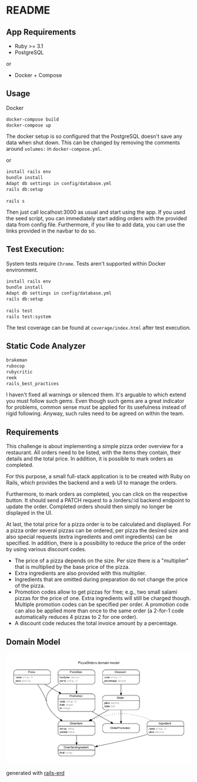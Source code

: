 # README

## App Requirements

- Ruby >= 3.1
- PostgreSQL

or

- Docker + Compose

## Usage

Docker
```
docker-compose build
docker-compose up
```
The docker setup is so configured that the PostgreSQL doesn't save any data when shut down.
This can be changed by removing the comments around `volumes:` in `docker-compose.yml`.

or
```
install rails env
bundle install
Adapt db settings in config/database.yml
rails db:setup

rails s
```

Then just call localhost:3000 as usual and start using the app.
If you used the seed script, you can immediately start adding orders with the provided data from config file.
Furthermore, if you like to add data, you can use the links provided in the navbar to do so.

## Test Execution:

System tests require `Chrome`. Tests aren't supported within Docker environment.

```
install rails env
bundle install
Adapt db settings in config/database.yml
rails db:setup

rails test
rails test:system
```

The test coverage can be found at `coverage/index.html` after test execution.

## Static Code Analyzer

```
brakeman
rubocop
rubycritic
reek
rails_best_practices
```

I haven't fixed all warnings or silenced them.
It's arguable to which extend you must follow such gems.
Even though such gems are a great indicator for problems, common sense must be applied for its usefulness instead of rigid following.
Anyway, such rules need to be agreed on within the team.

## Requirements

This challenge is about implementing a simple pizza order overview for a restaurant. All orders need to be listed, with the items they contain, their details and the total price. In addition, it is possible to mark orders as completed.

For this purpose, a small full-stack application is to be created with Ruby on Rails, which provides the backend and a web UI to manage the orders.

Furthermore, to mark orders as completed, you can click on the respective button. It should send a PATCH request to a /orders/:id backend endpoint to update the order. Completed orders should then simply no longer be displayed in the UI.

At last, the total price for a pizza order is to be calculated and displayed. For a pizza order several pizzas can be ordered, per pizza the desired size and also special requests (extra ingredients and omit ingredients) can be specified. In addition, there is a possibility to reduce the price of the order by using various discount codes.

 - The price of a pizza depends on the size. Per size there is a "multiplier" that is multiplied by the base price of the pizza.
 - Extra ingredients are also provided with this multiplier.
 - Ingredients that are omitted during preparation do not change the price of the pizza.
 - Promotion codes allow to get pizzas for free; e.g., two small salami pizzas for the price of one. Extra ingredients will still be charged though. Multiple promotion codes can be specified per order. A promotion code can also be applied more than once to the same order (a 2-for-1 code automatically reduces 4 pizzas to 2 for one order).
 - A discount code reduces the total invoice amount by a percentage.


## Domain Model

![domain model image](domain_model.png)

generated with [rails-erd](https://github.com/voormedia/rails-erd)
